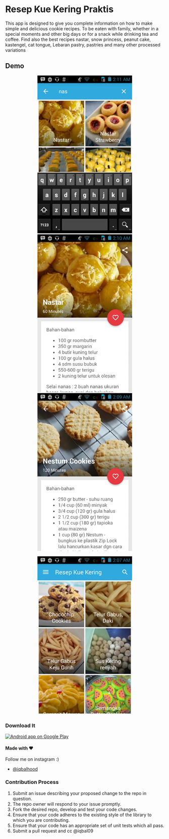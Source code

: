 # Resep Kue Kering Praktis

This app is designed to give you complete information on how to make simple and delicious cookie recipes. To be eaten with family, whether in a special moments and other big days or for a snack while drinking tea and coffee. Find also the best recipes nastar, snow princess, peanut cake, kastengel, cat tongue, Lebaran pastry, pastries and many other processed variations

## Demo

<p align="center">
  <img src="ss/1.png" height="500" alt="" />
  <img src="ss/2.png" height="500" alt="" />
  <img src="ss/3.png" height="500" alt="" />
</p>

<p align="center">
  <img src="ss/4.png" height="500" alt="" />
</p>





### Download It

<a href="https://play.google.com/store/apps/details?id=reseplengkap.kue.kering">
  <img alt="Android app on Google Play" src="https://developer.android.com/images/brand/en_app_rgb_wo_45.png" />
</a>



#### Made with &#9829;
Follow me on instagram :)
- [@iqbalhood](https://instagram.com/iqbalhood)

### Contribution Process

1. Submit an issue describing your proposed change to the repo in question.
1. The repo owner will respond to your issue promptly.
1. Fork the desired repo, develop and test your code changes.
1. Ensure that your code adheres to the existing style of the library to which
   you are contributing.
1. Ensure that your code has an appropriate set of unit tests which all pass.
1. Submit a pull request and cc @iqbal09
